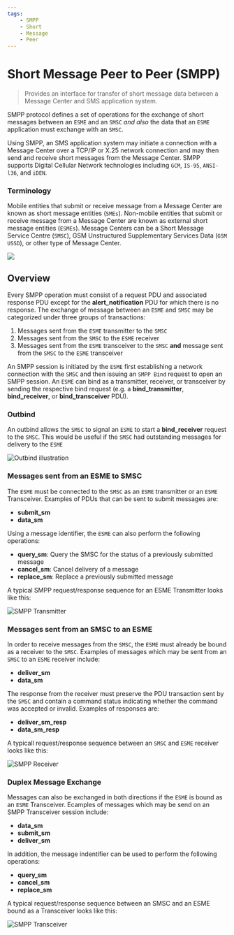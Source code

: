 ```yaml
---
tags:
	- SMPP
	- Short
	- Message
	- Peer
---
```


# Short Message Peer to Peer (SMPP)
>Provides an interface for transfer of short message data between a Message Center and SMS application system. 

SMPP protocol defines a set of operations for the exchange of short messages between an `ESME` and an `SMSC` *and also* the data that an `ESME` application must exchange with an `SMSC`.

Using SMPP, an SMS application system may initiate a connection with a Message Center over a TCP/IP or X.25 network connection and may then send and receive short messages from the Message Center. SMPP supports Digital Cellular Network technologies including `GCM`, `IS-95`, `ANSI-l36`, and `iDEN`.

### Terminology
Mobile entities that submit or receive message from a Message Center are known as short message entities (`SMEs`). Non-mobile entities that submit or receive message from a Message Center are known as external short message entities (`ESMEs`). Message Centers can be a Short Message Service Centre (`SMSC`), GSM Unstructured Supplementary Services Data (`GSM USSD`), or other type of Message Center.

![](/resources/smpp-defns.png)

## Overview

Every SMPP operation must consist of a request PDU and associated response PDU except for the **alert_notification** PDU for which there is no response. The exchange of message between an `ESME` and `SMSC` may be categorized under three groups of transactions:
1. Messages sent from the `ESME` transmitter to the `SMSC`
2. Messages sent from the `SMSC` to the `ESME` receiver
3. Messages sent from the `ESME` transceiver to the `SMSC` **and** message sent from the `SMSC` to the `ESME` transceiver

An SMPP session is initiated by the `ESME` first establishing a network connection with the `SMSC` and then issuing an `SMPP Bind` request to open an SMPP session. An `ESME` can bind as a transmitter, receiver, or transceiver by sending the respective bind request (e.g. a **bind_transmitter**, **bind_receiver**, or **bind_transceiver** PDU).

### Outbind

An outbind allows the `SMSC` to signal an `ESME` to start a **bind_receiver** request to the `SMSC`. This would be useful if the `SMSC` had outstanding messages for delivery to the `ESME`

![Outbind illustration](/resources/smpp-outbind.png)

### Messages sent from an ESME to SMSC

The `ESME` must be connected to the `SMSC` as an `ESME` transmitter or an `ESME` Transceiver. Examples of PDUs that can be sent to submit messages are:

- **submit_sm** 
- **data_sm**

Using a message identifier, the `ESME` can also perform the following operations:

- **query_sm**: Query the SMSC for the status of a previously submitted message
- **cancel_sm**: Cancel delivery of a message
- **replace_sm**: Replace a previously submitted message

A typical SMPP request/response sequence for an ESME Transmitter looks like this:

![SMPP Transmitter](/resources/smpp-esme-transmitter.png)

### Messages sent from an SMSC to an ESME

In order to receive messages from the `SMSC`, the `ESME` must already be bound as a receiver to the `SMSC`. Examples of messages which may be sent from an `SMSC` to an `ESME` receiver include:

- **deliver_sm**
- **data_sm**

The response from the receiver must preserve the PDU transaction sent by the `SMSC` and contain a command status indicating whether the command was accepted or invalid. Examples of responses are:

- **deliver_sm_resp**
- **data_sm_resp**

A typicall request/response sequence between an `SMSC` and `ESME` receiver looks like this:

![SMPP Receiver](/resources/smpp-esme-receiver.png)

### Duplex Message Exchange

Messages can also be exchanged in both directions if the `ESME` is bound as an `ESME` Transceiver. Ecamples of messages which may be send on an SMPP Transceiver session include:

- **data_sm**
- **submit_sm**
- **deliver_sm**

In addition, the message indentifier can be used to perform the following operations:

- **query_sm**
- **cancel_sm**
- **replace_sm**

A typical request/response sequence between an SMSC and an ESME bound as a Transceiver looks like this:

![SMPP Transceiver](/resources/smpp-esme-transceiver.png)